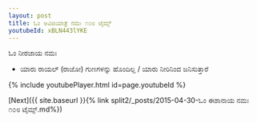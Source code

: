 ```yaml
---
layout: post
title: ಓಂ ಅವಿಜಿಯಾತ್ರೆ ನಮಃ ೧೦೮ ಟೈಮ್ಸ್
youtubeId: xBLN443lYKE
---
```

 
 
 ಓಂ ನೀರಜಾಯ ನಮಃ  
 
 -  ಯಾರು ರಾಯಲ್ (ರಾಜೋ) ಗುಣಗಳನ್ನು ಹೊಂದಿಲ್ಲ / ಯಾರು ನೀರಿನಿಂದ ಜನಿಸುತ್ತಾರೆ 
 
  
 
  
 
 
 
 
 
 


{% include youtubePlayer.html id=page.youtubeId %}
 
[Next]({{ site.baseurl }}{% link  split2/_posts/2015-04-30-ಓಂ ಈಶಾನಾಯ ನಮಃ ೧೦೮ ಟೈಮ್ಸ್.md%})
 
